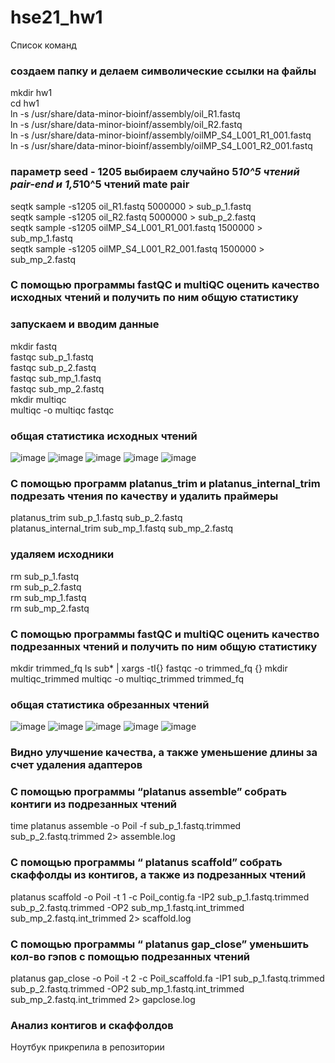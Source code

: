 # hse21_hw1
Список команд
### создаем папку и делаем символические ссылки на файлы 
mkdir hw1  
cd hw1  
ln -s /usr/share/data-minor-bioinf/assembly/oil_R1.fastq  
ln -s /usr/share/data-minor-bioinf/assembly/oil_R2.fastq  
ln -s /usr/share/data-minor-bioinf/assembly/oilMP_S4_L001_R1_001.fastq  
ln -s /usr/share/data-minor-bioinf/assembly/oilMP_S4_L001_R2_001.fastq  
### параметр seed - 1205 выбираем случайно 5*10^5 чтений pair-end и 1,5*10^5 чтений mate pair  
seqtk sample -s1205 oil_R1.fastq 5000000 > sub_p_1.fastq  
seqtk sample -s1205 oil_R2.fastq 5000000 > sub_p_2.fastq  
seqtk sample -s1205 oilMP_S4_L001_R1_001.fastq 1500000 > sub_mp_1.fastq  
seqtk sample -s1205 oilMP_S4_L001_R2_001.fastq 1500000 > sub_mp_2.fastq  
### С помощью программы fastQC и multiQC оценить качество исходных чтений и получить по ним общую статистику  
### запускаем и вводим данные  
mkdir fastq  
fastqc sub_p_1.fastq  
fastqc sub_p_2.fastq  
fastqc sub_mp_1.fastq  
fastqc sub_mp_2.fastq  
mkdir multiqc  
multiqc -o multiqc fastqc  
### общая статистика исходных чтений
![image](https://user-images.githubusercontent.com/60805733/138952241-208549c6-83a4-451d-8894-9b3a635d97e6.png)
![image](https://user-images.githubusercontent.com/60805733/138952335-61e21339-337a-4f82-8e7e-cc936ae732d5.png)
![image](https://user-images.githubusercontent.com/60805733/138956522-4abe4fef-320d-42db-b372-42f1cb90719d.png)
![image](https://user-images.githubusercontent.com/60805733/138952365-6e3c2423-7877-4a3c-ac6a-ba4d09268709.png)
![image](https://user-images.githubusercontent.com/60805733/138952411-944832ca-dca3-49fa-93d9-9014591ae69e.png)
### С помощью программ platanus_trim и platanus_internal_trim подрезать чтения по качеству и удалить праймеры
platanus_trim sub_p_1.fastq sub_p_2.fastq  
platanus_internal_trim sub_mp_1.fastq sub_mp_2.fastq  
### удаляем исходники
rm sub_p_1.fastq  
rm sub_p_2.fastq  
rm sub_mp_1.fastq  
rm sub_mp_2.fastq 
### С помощью программы fastQC и multiQC оценить качество подрезанных чтений и получить по ним общую статистику
mkdir trimmed_fq
ls sub* | xargs -tI{} fastqc -o trimmed_fq {}
mkdir multiqc_trimmed
multiqc -o multiqc_trimmed trimmed_fq
### общая статистика обрезанных чтений
![image](https://user-images.githubusercontent.com/60805733/138956840-17e37f94-45f2-46bb-a374-ae52dfa1163a.png)
![image](https://user-images.githubusercontent.com/60805733/138956306-2c147ded-3400-44a0-8617-c11a9ab4d788.png)
![image](https://user-images.githubusercontent.com/60805733/138956385-83e23f97-7a17-4e17-9819-1aa20af7abca.png)
![image](https://user-images.githubusercontent.com/60805733/138956423-263d3e9c-7cf4-447c-9a6c-2e7c0eeb7cfe.png)
![image](https://user-images.githubusercontent.com/60805733/138956466-12cf30d4-ee4d-48a7-b67e-9296f49a531c.png)
### Видно улучшение качества, а также уменьшение длины за счет удаления адаптеров
### С помощью программы “platanus assemble” собрать контиги из подрезанных чтений
time platanus assemble -o Poil -f sub_p_1.fastq.trimmed sub_p_2.fastq.trimmed 2> assemble.log  
### С помощью программы “ platanus scaffold” собрать скаффолды из контигов, а также из подрезанных чтений
platanus scaffold -o Poil -t 1 -c Poil_contig.fa -IP2 sub_p_1.fastq.trimmed sub_p_2.fastq.trimmed -OP2 sub_mp_1.fastq.int_trimmed sub_mp_2.fastq.int_trimmed 2> scaffold.log  
### С помощью программы “ platanus gap_close” уменьшить кол-во гэпов с помощью подрезанных чтений
platanus gap_close -o Poil -t 2 -c Poil_scaffold.fa -IP1 sub_p_1.fastq.trimmed sub_p_2.fastq.trimmed -OP2 sub_mp_1.fastq.int_trimmed sub_mp_2.fastq.int_trimmed 2> gapclose.log
### Анализ контигов и скаффолдов
Ноутбук прикрепила в репозитории
